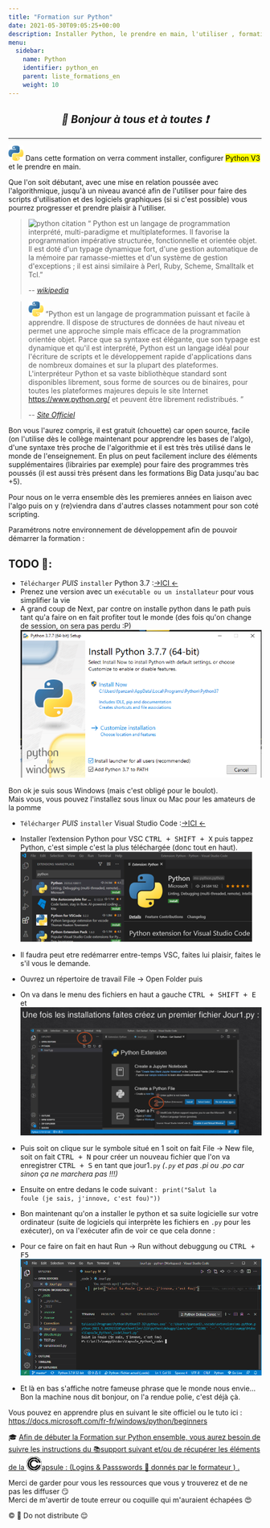 ```yaml
---
title: "Formation sur Python"
date: 2021-05-30T09:05:25+00:00
description: Installer Python, le prendre en main, l'utiliser , formation algo début avancé algorithmie VSC cisual studio code
menu:
  sidebar:
    name: Python
    identifier: python_en
    parent: liste_formations_en
    weight: 10
---
```

*<center>:loudspeaker: Bonjour à tous et à toutes :heavy_exclamation_mark:</center>*
-
---

![icone_python](python_30.png) Dans cette formation on verra comment installer, configurer <mark>Python V3</mark> et le prendre en main.  

Que l'on soit débutant, avec une mise en relation poussée avec l'algorithmique, jusqu'à un niveau avancé afin de l'utiliser pour faire des scripts d'utilisation et des logiciels graphiques (si si c'est possible) vous pourrez progresser et prendre plaisir à l'utiliser.

> ![python citation](/images/wikipedia.png) “ Python est un langage de programmation interprété, multi-paradigme et multiplateformes. Il favorise la programmation impérative structurée, fonctionnelle et orientée objet.   
Il est doté d'un typage dynamique fort, d'une gestion automatique de la mémoire par ramasse-miettes et d'un système de gestion d'exceptions ; il est ainsi similaire à Perl, Ruby, Scheme, Smalltalk et Tcl.”
>
> -- <cite>[wikipedia <i class="fas fa-external-link-alt"></i>](https://fr.wikipedia.org/wiki/Python_(langage))</cite>

> ![site python citation ](python_30.png) “Python est un langage de programmation puissant et facile à apprendre. Il dispose de structures de données de haut niveau et permet une approche simple mais efficace de la programmation orientée objet. Parce que sa syntaxe est élégante, que son typage est dynamique et qu'il est interprété, Python est un langage idéal pour l'écriture de scripts et le développement rapide d'applications dans de nombreux domaines et sur la plupart des plateformes.<br/> L'interpréteur Python et sa vaste bibliothèque standard sont disponibles librement, sous forme de sources ou de binaires, pour toutes les plateformes majeures depuis le site Internet https://www.python.org/ et peuvent être librement redistribués. ”
>
> -- <cite>[Site Officiel <i class="fas fa-external-link-alt"></i>](https://docs.python.org/fr/3/tutorial/)</cite>

Bon vous l'aurez compris, il est gratuit (chouette) car open source, facile (on l'utilise dès le collège maintenant pour apprendre les bases de l'algo), d'une syntaxe très proche de l'algorithmie et il est très très utilisé dans le monde de l'enseignement.
En plus on peut facilement inclure des éléments supplémentaires (librairies par exemple) pour faire des programmes très poussés (il est aussi très présent dans les formations Big Data jusqu'au bac +5).

Pour nous on le verra ensemble dès les premieres années en liaison avec l'algo puis on y (re)viendra dans d'autres classes notamment pour son coté scripting.

Paramétrons notre environnement de développement afin de pouvoir démarrer la formation : 
## TODO  :roller_coaster:: 
- `Télécharger` *PUIS* `installer` Python 3.7 :[->ICI <i class="fas fa-external-link-alt"></i><-](https://www.python.org/downloads/release/python-370/)
 - Prenez une version avec un `exécutable ou un installateur` pour vous simplifier la vie
 - A grand coup de Next, par contre on installe python dans le path puis tant qu'a faire on en fait profiter tout le monde (des fois qu'on change de session, on sera pas perdu :P)
![install](python_install1.png)
<div class="d-sm-block  alert alert-primary text-center" role="alert"> Bon ok je suis sous Windows (mais c'est obligé pour le boulot). <br/>Mais vous, vous pouvez l'installez sous linux ou Mac pour les amateurs de la pomme </div>

- `Télécharger` *PUIS* `installer`  Visual Studio Code :[->ICI <i class="fas fa-external-link-alt"></i><-](https://code.visualstudio.com/)

- Installer l’extension Python pour VSC <kbd>CTRL + SHIFT + X</kbd> puis tappez Python, c'est simple c'est la plus téléchargée (donc tout en haut).
![install](python_install2.png)
- Il faudra peut etre redémarrer entre-temps VSC, faites lui plaisir, faites le s'il vous le demande.
- Ouvrez un répertoire de travail File -> Open Folder puis
- On va dans le menu des fichiers en haut a gauche <kbd>CTRL + SHIFT + E</kbd> et 
![install](python_install3.png)
- Puis soit on clique sur le symbole situé en 1 soit on fait File -> New file, soit on fait <kbd>CTRL + N</kbd> pour créer un nouveau fichier que l'on va enregistrer <kbd>CTRL + S</kbd> en tant que jour1`.py` *(`.py` et pas .pi ou .po car sinon ça ne marchera pas !!!)*
- Ensuite on entre dedans le code suivant : <code> print("Salut la foule (je sais, j'innove, c'est fou)"))</code>
- Bon maintenant qu'on a installer le python et sa suite logicielle sur votre ordinateur (suite de logiciels qui interprète les fichiers en `.py` pour les exécuter), on va l'exécuter afin de voir ce que cela donne : 
- Pour ce faire on fait en haut Run -> Run without debuggung ou <kbd>CTRL + F5</kbd>
![install](python_install4.png)

- Et là en bas s'affiche notre fameuse phrase que le monde nous envie... Bon la machine nous dit bonjour, on l'a rendue polie, c'est déjà çà.

Vous pouvez en apprendre plus en suivant le site officiel ou le tuto ici : https://docs.microsoft.com/fr-fr/windows/python/beginners 

<div class="d-sm-block  alert alert-success  text-left" role="alert">

:mortar_board: [Afin de débuter la Formation sur Python  ensemble, vous aurez besoin de suivre les instructions du  :books:support suivant et/ou de récupérer les éléments de la <img style="vertical-align: bottom;" src="/images/icones/w30/capsule_30.png" alt="C">apsule : (Logins  & Passswords :closed_lock_with_key: donnés par le formateur <i class="fas fa-chalkboard-teacher"></i> ) <i class="fas fa-external-link-alt"></i>.](http://franpan.free.fr/formation/_python911 "lien vers le site contenant les fichiers de la formation")

</div>

Merci de garder pour vous les ressources que vous y trouverez et de ne pas les diffuser :smirk:  
Merci de m'avertir de toute erreur ou coquille qui m'auraient échapées :heart_eyes:

:copyright: :no_entry_sign: Do not distribute    :relieved: